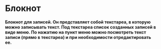 <h1 alegn='center'>Блокнот</h1>

<h4 align='left'>Блокнот для записей. Он представляет собой текстареа, в которую можно записывать текст. Под текстареа список созданных записей в виде меню. По нажатию на пункт меню можно посмотреть текст записи (прямо в текстареа) и при необходимости отредактировать ее. </h4>
